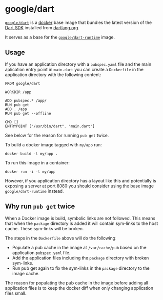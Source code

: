 # google/dart

[`google/dart`](https://hub.docker.com/r/google/dart) is a
[docker](https://docker.com) base image that bundles the latest version
of the [Dart SDK](https://dartlang.org) installed from
[dartlang.org](https://www.dartlang.org/tools/download.html).

It serves as a base for the
[`google/dart-runtime`](https://hub.docker.com/r/google/dart-runtime) image.

## Usage

If you have an application directory with a `pubspec.yaml` file and the
main aplication entry point in `main.dart` you can create a `Dockerfile`
in the application directory with the following content:

    FROM google/dart

    WORKDIR /app

    ADD pubspec.* /app/
    RUN pub get
    ADD . /app
    RUN pub get --offline

    CMD []
    ENTRYPOINT ["/usr/bin/dart", "main.dart"]

See below for the reason for running `pub get` twice.

To build a docker image tagged with `my/app` run:

    docker build -t my/app .

To run this image in a container:

    docker run -i -t my/app

However, if you application directory has a layout like this and potentially is
exposing a server at port 8080 you should consider using the base image
`google/dart-runtime` instead.

## Why run `pub get` twice

When a Docker image is build, symbolic links are not followed. This means that
when the `package` directory is added it will contain sym-links to the host
cache. These sym-links will be broken.

The steps in the `Dockerfile` above will do the following:

* Populate a pub cache in the image at `/var/cache/pub` based on the
  application `pubspec.yaml` file.
* Add the application files including the `package` directory with broken
  sym-links.
* Run pub get again to fix the sym-links in the `package` directory to the
  image cache.

The reason for populating the pub cache in the image before adding all
application files is to keep the docker diff when only changing application
files small.
